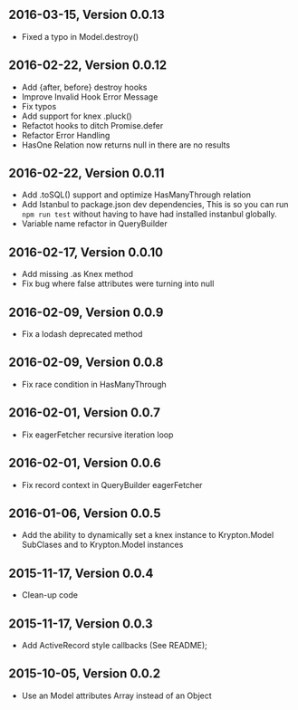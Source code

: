 ## 2016-03-15, Version 0.0.13
- Fixed a typo in Model.destroy()

## 2016-02-22, Version 0.0.12
- Add {after, before} destroy hooks
- Improve Invalid Hook Error Message
- Fix typos
- Add support for knex .pluck()
- Refactot hooks to ditch Promise.defer
- Refactor Error Handling
- HasOne Relation now returns null in there are no results

## 2016-02-22, Version 0.0.11
- Add .toSQL() support and optimize HasManyThrough relation
- Add Istanbul to package.json dev dependencies, This is so you can run `npm run test` without having to have had installed instanbul globally.
- Variable name refactor in QueryBuilder

## 2016-02-17, Version 0.0.10
- Add missing .as Knex method
- Fix bug where false attributes were turning into null

## 2016-02-09, Version 0.0.9
- Fix a lodash deprecated method

## 2016-02-09, Version 0.0.8
- Fix race condition in HasManyThrough

## 2016-02-01, Version 0.0.7
- Fix eagerFetcher recursive iteration loop

## 2016-02-01, Version 0.0.6
- Fix record context in QueryBuilder eagerFetcher

## 2016-01-06, Version 0.0.5
 - Add the ability to dynamically set a knex instance to Krypton.Model SubClases
  and to Krypton.Model instances

## 2015-11-17, Version 0.0.4
 - Clean-up code

## 2015-11-17, Version 0.0.3
 - Add ActiveRecord style callbacks (See README);

## 2015-10-05, Version 0.0.2
 - Use an Model attributes Array instead of an Object
